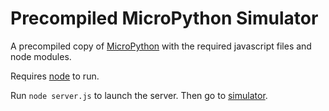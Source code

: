 # Precompiled MicroPython Simulator

A precompiled copy of [MicroPython](https://github.com/geowor01/micropython/tree/simulator) with the required javascript files and node modules.

Requires [node](https://nodejs.org/en/) to run.

Run `node server.js` to launch the server. Then go to [simulator](http://localhost:7829/).